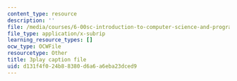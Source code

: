 ```yaml
---
content_type: resource
description: ''
file: /media/courses/6-00sc-introduction-to-computer-science-and-programming-spring-2011/d131f4f024b88380d6a6a6eba23dced9_ZFc_utdoexI.srt
file_type: application/x-subrip
learning_resource_types: []
ocw_type: OCWFile
resourcetype: Other
title: 3play caption file
uid: d131f4f0-24b8-8380-d6a6-a6eba23dced9
---
```


